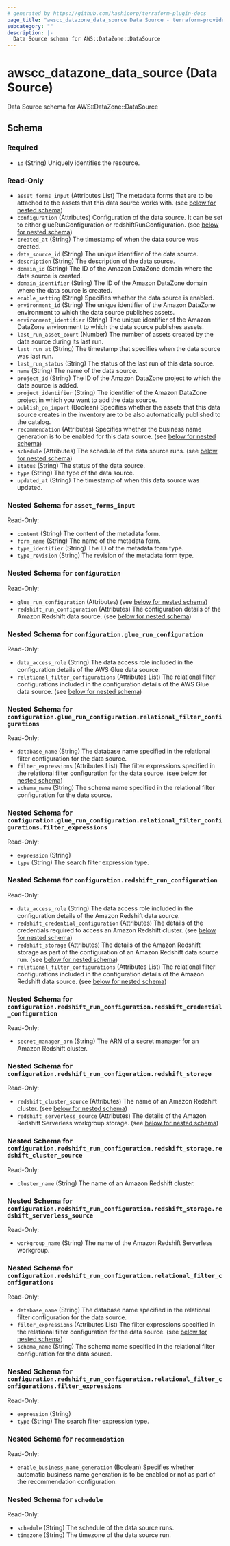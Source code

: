 ```yaml
---
# generated by https://github.com/hashicorp/terraform-plugin-docs
page_title: "awscc_datazone_data_source Data Source - terraform-provider-awscc"
subcategory: ""
description: |-
  Data Source schema for AWS::DataZone::DataSource
---
```


# awscc_datazone_data_source (Data Source)

Data Source schema for AWS::DataZone::DataSource



<!-- schema generated by tfplugindocs -->
## Schema

### Required

- `id` (String) Uniquely identifies the resource.

### Read-Only

- `asset_forms_input` (Attributes List) The metadata forms that are to be attached to the assets that this data source works with. (see [below for nested schema](#nestedatt--asset_forms_input))
- `configuration` (Attributes) Configuration of the data source. It can be set to either glueRunConfiguration or redshiftRunConfiguration. (see [below for nested schema](#nestedatt--configuration))
- `created_at` (String) The timestamp of when the data source was created.
- `data_source_id` (String) The unique identifier of the data source.
- `description` (String) The description of the data source.
- `domain_id` (String) The ID of the Amazon DataZone domain where the data source is created.
- `domain_identifier` (String) The ID of the Amazon DataZone domain where the data source is created.
- `enable_setting` (String) Specifies whether the data source is enabled.
- `environment_id` (String) The unique identifier of the Amazon DataZone environment to which the data source publishes assets.
- `environment_identifier` (String) The unique identifier of the Amazon DataZone environment to which the data source publishes assets.
- `last_run_asset_count` (Number) The number of assets created by the data source during its last run.
- `last_run_at` (String) The timestamp that specifies when the data source was last run.
- `last_run_status` (String) The status of the last run of this data source.
- `name` (String) The name of the data source.
- `project_id` (String) The ID of the Amazon DataZone project to which the data source is added.
- `project_identifier` (String) The identifier of the Amazon DataZone project in which you want to add the data source.
- `publish_on_import` (Boolean) Specifies whether the assets that this data source creates in the inventory are to be also automatically published to the catalog.
- `recommendation` (Attributes) Specifies whether the business name generation is to be enabled for this data source. (see [below for nested schema](#nestedatt--recommendation))
- `schedule` (Attributes) The schedule of the data source runs. (see [below for nested schema](#nestedatt--schedule))
- `status` (String) The status of the data source.
- `type` (String) The type of the data source.
- `updated_at` (String) The timestamp of when this data source was updated.

<a id="nestedatt--asset_forms_input"></a>
### Nested Schema for `asset_forms_input`

Read-Only:

- `content` (String) The content of the metadata form.
- `form_name` (String) The name of the metadata form.
- `type_identifier` (String) The ID of the metadata form type.
- `type_revision` (String) The revision of the metadata form type.


<a id="nestedatt--configuration"></a>
### Nested Schema for `configuration`

Read-Only:

- `glue_run_configuration` (Attributes) (see [below for nested schema](#nestedatt--configuration--glue_run_configuration))
- `redshift_run_configuration` (Attributes) The configuration details of the Amazon Redshift data source. (see [below for nested schema](#nestedatt--configuration--redshift_run_configuration))

<a id="nestedatt--configuration--glue_run_configuration"></a>
### Nested Schema for `configuration.glue_run_configuration`

Read-Only:

- `data_access_role` (String) The data access role included in the configuration details of the AWS Glue data source.
- `relational_filter_configurations` (Attributes List) The relational filter configurations included in the configuration details of the AWS Glue data source. (see [below for nested schema](#nestedatt--configuration--glue_run_configuration--relational_filter_configurations))

<a id="nestedatt--configuration--glue_run_configuration--relational_filter_configurations"></a>
### Nested Schema for `configuration.glue_run_configuration.relational_filter_configurations`

Read-Only:

- `database_name` (String) The database name specified in the relational filter configuration for the data source.
- `filter_expressions` (Attributes List) The filter expressions specified in the relational filter configuration for the data source. (see [below for nested schema](#nestedatt--configuration--glue_run_configuration--relational_filter_configurations--filter_expressions))
- `schema_name` (String) The schema name specified in the relational filter configuration for the data source.

<a id="nestedatt--configuration--glue_run_configuration--relational_filter_configurations--filter_expressions"></a>
### Nested Schema for `configuration.glue_run_configuration.relational_filter_configurations.filter_expressions`

Read-Only:

- `expression` (String)
- `type` (String) The search filter expression type.




<a id="nestedatt--configuration--redshift_run_configuration"></a>
### Nested Schema for `configuration.redshift_run_configuration`

Read-Only:

- `data_access_role` (String) The data access role included in the configuration details of the Amazon Redshift data source.
- `redshift_credential_configuration` (Attributes) The details of the credentials required to access an Amazon Redshift cluster. (see [below for nested schema](#nestedatt--configuration--redshift_run_configuration--redshift_credential_configuration))
- `redshift_storage` (Attributes) The details of the Amazon Redshift storage as part of the configuration of an Amazon Redshift data source run. (see [below for nested schema](#nestedatt--configuration--redshift_run_configuration--redshift_storage))
- `relational_filter_configurations` (Attributes List) The relational filter configurations included in the configuration details of the Amazon Redshift data source. (see [below for nested schema](#nestedatt--configuration--redshift_run_configuration--relational_filter_configurations))

<a id="nestedatt--configuration--redshift_run_configuration--redshift_credential_configuration"></a>
### Nested Schema for `configuration.redshift_run_configuration.redshift_credential_configuration`

Read-Only:

- `secret_manager_arn` (String) The ARN of a secret manager for an Amazon Redshift cluster.


<a id="nestedatt--configuration--redshift_run_configuration--redshift_storage"></a>
### Nested Schema for `configuration.redshift_run_configuration.redshift_storage`

Read-Only:

- `redshift_cluster_source` (Attributes) The name of an Amazon Redshift cluster. (see [below for nested schema](#nestedatt--configuration--redshift_run_configuration--redshift_storage--redshift_cluster_source))
- `redshift_serverless_source` (Attributes) The details of the Amazon Redshift Serverless workgroup storage. (see [below for nested schema](#nestedatt--configuration--redshift_run_configuration--redshift_storage--redshift_serverless_source))

<a id="nestedatt--configuration--redshift_run_configuration--redshift_storage--redshift_cluster_source"></a>
### Nested Schema for `configuration.redshift_run_configuration.redshift_storage.redshift_cluster_source`

Read-Only:

- `cluster_name` (String) The name of an Amazon Redshift cluster.


<a id="nestedatt--configuration--redshift_run_configuration--redshift_storage--redshift_serverless_source"></a>
### Nested Schema for `configuration.redshift_run_configuration.redshift_storage.redshift_serverless_source`

Read-Only:

- `workgroup_name` (String) The name of the Amazon Redshift Serverless workgroup.



<a id="nestedatt--configuration--redshift_run_configuration--relational_filter_configurations"></a>
### Nested Schema for `configuration.redshift_run_configuration.relational_filter_configurations`

Read-Only:

- `database_name` (String) The database name specified in the relational filter configuration for the data source.
- `filter_expressions` (Attributes List) The filter expressions specified in the relational filter configuration for the data source. (see [below for nested schema](#nestedatt--configuration--redshift_run_configuration--relational_filter_configurations--filter_expressions))
- `schema_name` (String) The schema name specified in the relational filter configuration for the data source.

<a id="nestedatt--configuration--redshift_run_configuration--relational_filter_configurations--filter_expressions"></a>
### Nested Schema for `configuration.redshift_run_configuration.relational_filter_configurations.filter_expressions`

Read-Only:

- `expression` (String)
- `type` (String) The search filter expression type.





<a id="nestedatt--recommendation"></a>
### Nested Schema for `recommendation`

Read-Only:

- `enable_business_name_generation` (Boolean) Specifies whether automatic business name generation is to be enabled or not as part of the recommendation configuration.


<a id="nestedatt--schedule"></a>
### Nested Schema for `schedule`

Read-Only:

- `schedule` (String) The schedule of the data source runs.
- `timezone` (String) The timezone of the data source run.
